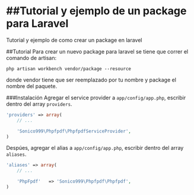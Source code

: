 ##Tutorial y ejemplo de un package para Laravel
===============

Tutorial y ejemplo de como crear un package en laravel

##Tutorial
Para crear un nuevo package para laravel se tiene que correr el comando de artisan:
	
	php artisan workbench vendor/package --resource

donde vendor tiene que ser reemplazado por tu nombre y package el nombre del paquete.




###Instalación
Agregar el service provider a `app/config/app.php`, escribir dentro del array `providers`.

```php
'providers' => array(
	// ...

	'Sonico999\Phpfpdf\PhpfpdfServiceProvider',
)
```

Despúes, agregar el alias a `app/config/app.php`, escribir dentro del array `aliases`.

```php
'aliases' => array(
	// ...

	'PhpFpdf'   => 'Sonico999\Phpfpdf\Phpfpdf',
)
```
